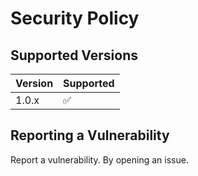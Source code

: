 # Security Policy

## Supported Versions



| Version | Supported          |
| ------- | ------------------ |
| 1.0.x   | :white_check_mark: |

## Reporting a Vulnerability

Report a vulnerability. By opening an issue.

